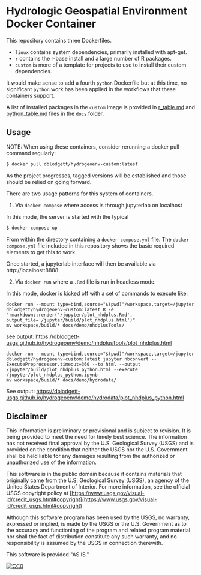 # Hydrologic Geospatial Environment Docker Container

This repository contains three Dockerfiles.
- `linux` contains system dependencies, primarily installed with apt-get.
- `r` contains the r-base install and a large number of R packages.
- `custom` is more of a template for projects to use to install their custom dependencies.

It would make sense to add a fourth `python` Dockerfile but at this time, no significant `python` work has been applied in the workflows that these containers support.

A list of installed packages in the `custom` image is provided in [r_table.md](https://github.com/dblodgett-usgs/hydrogeoenv/blob/master/docs/r_table.md) and [python_table.md](https://github.com/dblodgett-usgs/hydrogeoenv/blob/master/docs/python_table.md) files in the `docs` folder.

## Usage

NOTE: When using these containers, consider rerunning a docker pull command regularly:

```bash
$ docker pull dblodgett/hydrogeoenv-custom:latest
```

As the project progresses, tagged versions will be established and those should be relied on going forward. 
 
There are two usage patterns for this system of containers.

1. Via `docker-compose` where access is through jupyterlab on localhost

In this mode, the server is started with the typical 

```bash
$ docker-compose up
```

From within the directory containing a `docker-compose.yml` file. The `docker-compose.yml` file included in this repository shows the basic required elements to get this to work.

Once started, a jupyterlab interface will then be available via http://localhost:8888

2. Via `docker run` where a `.Rmd` file is run in headless mode.

In this mode, docker is kicked off with a set of commands to execute like:

```
docker run --mount type=bind,source="$(pwd)"/workspace,target=/jupyter dblodgett/hydrogeoenv-custom:latest R -e "rmarkdown::render('/jupyter/plot_nhdplus.Rmd', output_file='/jupyter/build/plot_nhdplus.html')"
mv workspace/build/* docs/demo/nhdplusTools/
```
see output: https://dblodgett-usgs.github.io/hydrogeoenv/demo/nhdplusTools/plot_nhdplus.html

```
docker run --mount type=bind,source="$(pwd)"/workspace,target=/jupyter dblodgett/hydrogeoenv-custom:latest jupyter nbconvert --ExecutePreprocessor.timeout=360 --to html --output /jupyter/build/plot_nhdplus_python.html --execute /jupyter/plot_nhdplus_python.ipynb
mv workspace/build/* docs/demo/hydrodata/
````
See output: https://dblodgett-usgs.github.io/hydrogeoenv/demo/hydrodata/plot_nhdplus_python.html

## Disclaimer

This information is preliminary or provisional and is subject to revision. It is being provided to meet the need for timely best science. The information has not received final approval by the U.S. Geological Survey (USGS) and is provided on the condition that neither the USGS nor the U.S. Government shall be held liable for any damages resulting from the authorized or unauthorized use of the information.

This software is in the public domain because it contains materials that originally came from the U.S. Geological Survey  (USGS), an agency of the United States Department of Interior. For more information, see the official USGS copyright policy at [https://www.usgs.gov/visual-id/credit_usgs.html#copyright](https://www.usgs.gov/visual-id/credit_usgs.html#copyright)

Although this software program has been used by the USGS, no warranty, expressed or implied, is made by the USGS or the U.S. Government as to the accuracy and functioning of the program and related program material nor shall the fact of distribution constitute any such warranty, and no responsibility is assumed by the USGS in connection therewith.

This software is provided "AS IS."

 [
    ![CC0](https://i.creativecommons.org/p/zero/1.0/88x31.png)
  ](https://creativecommons.org/publicdomain/zero/1.0/)